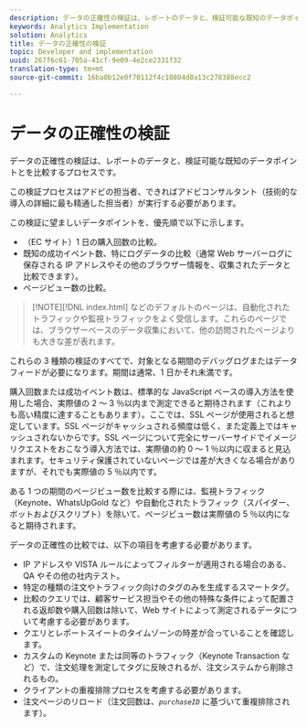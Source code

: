 ```yaml
---
description: データの正確性の検証は、レポートのデータと、検証可能な既知のデータポイントとを比較するプロセスです。
keywords: Analytics Implementation
solution: Analytics
title: データの正確性の検証
topic: Developer and implementation
uuid: 267f6c61-705a-41cf-9e09-4e2ce2331f32
translation-type: tm+mt
source-git-commit: 16ba0b12e0f70112f4c10804d0a13c278388ecc2

---
```



# データの正確性の検証

データの正確性の検証は、レポートのデータと、検証可能な既知のデータポイントとを比較するプロセスです。

この検証プロセスはアドビの担当者、できればアドビコンサルタント（技術的な導入の詳細に最も精通した担当者）が実行する必要があります。

この検証に望ましいデータポイントを、優先順で以下に示します。

* （EC サイト）1 日の購入回数の比較。
* 既知の成功イベント数、特にログデータの比較（通常 Web サーバーログに保存される IP アドレスやその他のブラウザー情報を、収集されたデータと比較できます）。
* ページビュー数の比較。

> [!NOTE][!DNL index.html] などのデフォルトのページは、自動化されたトラフィックや監視トラフィックをよく受信します。これらのページでは、ブラウザーベースのデータ収集において、他の訪問されたページよりも大きな差が表れます。

これらの 3 種類の検証のすべてで、対象となる期間のデバッグログまたはデータフィードが必要になります。期間は通常、1 日かそれ未満です。

購入回数または成功イベント数は、標準的な JavaScript ベースの導入方法を使用した場合、実際値の 2 ～ 3 ％以内まで測定できると期待されます（これよりも高い精度に達することもあります）。ここでは、SSL ページが使用されると想定しています。SSL ページがキャッシュされる頻度は低く、また定義上ではキャッシュされないからです。SSL ページについて完全にサーバーサイドでイメージリクエストをおこなう導入方法では、実際値の約 0 ～ 1 ％以内に収まると見込まれます。セキュリティ保護されていないページでは差が大きくなる場合がありますが、それでも実際値の 5 ％以内です。

ある 1 つの期間のページビュー数を比較する際には、監視トラフィック（Keynote、WhatsUpGold など）や自動化されたトラフィック（スパイダー、ボットおよびスクリプト）を除いて、ページビュー数は実際値の 5 ％以内になると期待されます。

データの正確性の比較では、以下の項目を考慮する必要があります。

* IP アドレスや VISTA ルールによってフィルターが適用される場合のある、QA やその他の社内テスト。
* 特定の種類の注文やトラフィック向けのタグのみを生成するスマートタグ。
* 比較のクエリでは、顧客サービス担当やその他の特殊な条件によって配置される返却数や購入回数は除いて、Web サイトによって測定されるデータについて考慮する必要があります。
* クエリとレポートスイートのタイムゾーンの時差が合っていることを確認します。
* カスタムの Keynote または同等のトラフィック（Keynote Transaction など）で、注文処理を測定してタグに反映されるが、注文システムから削除されるもの。
* クライアントの重複排除プロセスを考慮する必要があります。
* 注文ページのリロード（注文回数は、*`purchaseID`* に基づいて重複排除されます）。

